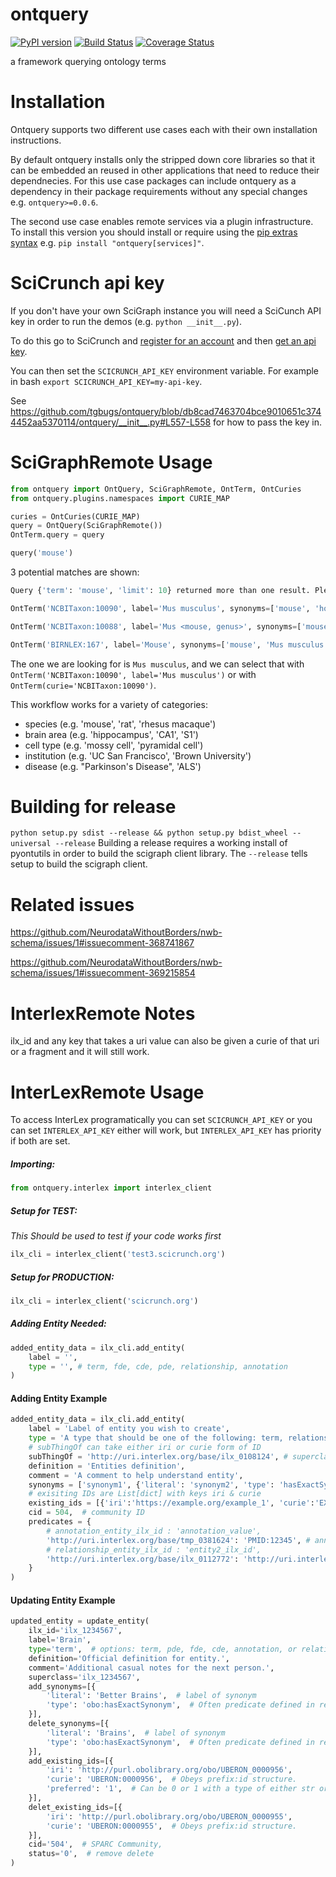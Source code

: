 # ontquery
[![PyPI version](https://badge.fury.io/py/ontquery.svg)](https://pypi.org/project/ontquery/)
[![Build Status](https://travis-ci.com/tgbugs/ontquery.svg?branch=master)](https://travis-ci.com/tgbugs/ontquery)
[![Coverage Status](https://coveralls.io/repos/github/tgbugs/ontquery/badge.svg?branch=master)](https://coveralls.io/github/tgbugs/ontquery?branch=master)

a framework querying ontology terms

# Installation
Ontquery supports two different use cases each with their own installation instructions.  

By default ontquery installs only the stripped down core libraries so that it can be embedded an reused in
other applications that need to reduce their dependnecies. For this use case packages can include ontquery
as a dependency in their package requirements without any special changes e.g. `ontquery>=0.0.6`.  

The second use case enables remote services via a plugin infrastructure.
To install this version you should install or require using the [pip extras syntax](https://packaging.python.org/tutorials/installing-packages/#installing-setuptools-extras) e.g. `pip install "ontquery[services]"`.

# SciCrunch api key
If you don't have your own SciGraph instance you will need a SciCunch API key in order to run the demos (e.g. `python __init__.py`).

To do this go to SciCrunch and [register for an account](https://scicrunch.org/register) and then [get an api key](https://scicrunch.org/account/developer).

You can then set the `SCICRUNCH_API_KEY` environment variable.
For example in bash `export SCICRUNCH_API_KEY=my-api-key`.

See https://github.com/tgbugs/ontquery/blob/db8cad7463704bce9010651c3744452aa5370114/ontquery/__init__.py#L557-L558 for how to pass the key in.

# SciGraphRemote Usage
```python
from ontquery import OntQuery, SciGraphRemote, OntTerm, OntCuries
from ontquery.plugins.namespaces import CURIE_MAP

curies = OntCuries(CURIE_MAP)
query = OntQuery(SciGraphRemote())
OntTerm.query = query
```
```python
query('mouse')
```
3 potential matches are shown:
```python
Query {'term': 'mouse', 'limit': 10} returned more than one result. Please review.

OntTerm('NCBITaxon:10090', label='Mus musculus', synonyms=['mouse', 'house mouse', 'mice C57BL/6xCBA/CaJ hybrid', 'Mus muscaris'])

OntTerm('NCBITaxon:10088', label='Mus <mouse, genus>', synonyms=['mouse', 'Mus', 'mice'])

OntTerm('BIRNLEX:167', label='Mouse', synonyms=['mouse', 'Mus musculus', 'house mouse'])
```

The one we are looking for is `Mus musculus`, and we can select that with
`OntTerm('NCBITaxon:10090', label='Mus musculus')` or with `OntTerm(curie='NCBITaxon:10090')`.

This workflow works for a variety of categories:
* species (e.g. 'mouse', 'rat', 'rhesus macaque')
* brain area (e.g. 'hippocampus', 'CA1', 'S1')
* cell type (e.g. 'mossy cell', 'pyramidal cell')
* institution (e.g. 'UC San Francisco', 'Brown University')
* disease (e.g. "Parkinson's Disease", 'ALS')

# Building for release
`python setup.py sdist --release && python setup.py bdist_wheel --universal --release`
Building a release requires a working install of pyontutils in order to build the
scigraph client library. The `--release` tells setup to build the scigraph client.

# Related issues

https://github.com/NeurodataWithoutBorders/nwb-schema/issues/1#issuecomment-368741867

https://github.com/NeurodataWithoutBorders/nwb-schema/issues/1#issuecomment-369215854

# InterlexRemote Notes
ilx_id and any key that takes a uri value can also be given a curie of that uri or a fragment and it will still work.

# InterLexRemote Usage
To access InterLex programatically you can set `SCICRUNCH_API_KEY` or
you can set `INTERLEX_API_KEY` either will work, but `INTERLEX_API_KEY`
has priority if both are set.

##### Importing:

```python
from ontquery.interlex import interlex_client
```

##### Setup for **TEST**:
*This Should be used to test if your code works first*

```python
ilx_cli = interlex_client('test3.scicrunch.org')
```

##### Setup for **PRODUCTION**:

```python
ilx_cli = interlex_client('scicrunch.org')
```

##### Adding Entity Needed:

```python
added_entity_data = ilx_cli.add_entity(
    label = '',
    type = '', # term, fde, cde, pde, relationship, annotation
)
```

#### Adding Entity Example

```python
added_entity_data = ilx_cli.add_entity(
    label = 'Label of entity you wish to create',
    type = 'A type that should be one of the following: term, relationship, annotation, cde, fde, pde',
    # subThingOf can take either iri or curie form of ID
    subThingOf = 'http://uri.interlex.org/base/ilx_0108124', # superclass or subClassOf ILX ID
    definition = 'Entities definition',
    comment = 'A comment to help understand entity',
    synonyms = ['synonym1', {'literal': 'synonym2', 'type': 'hasExactSynonym'}, 'etc'],
    # exisiting IDs are List[dict] with keys iri & curie
    existing_ids = [{'iri':'https://example.org/example_1', 'curie':'EXAMPLE:1'}],
    cid = 504,  # community ID
    predicates = {
        # annotation_entity_ilx_id : 'annotation_value',
        'http://uri.interlex.org/base/tmp_0381624': 'PMID:12345', # annotation
        # relationship_entity_ilx_id : 'entity2_ilx_id',
        'http://uri.interlex.org/base/ilx_0112772': 'http://uri.interlex.org/base/ilx_0100001', # relationship
    }
)
```

#### Updating Entity Example

```python
updated_entity = update_entity( 
    ilx_id='ilx_1234567', 
    label='Brain', 
    type='term',  # options: term, pde, fde, cde, annotation, or relationship 
    definition='Official definition for entity.', 
    comment='Additional casual notes for the next person.', 
    superclass='ilx_1234567', 
    add_synonyms=[{ 
        'literal': 'Better Brains',  # label of synonym 
        'type': 'obo:hasExactSynonym',  # Often predicate defined in ref ontology. 
    }], 
    delete_synonyms=[{ 
        'literal': 'Brains',  # label of synonym 
        'type': 'obo:hasExactSynonym',  # Often predicate defined in ref ontology. 
    }], 
    add_existing_ids=[{ 
        'iri': 'http://purl.obolibrary.org/obo/UBERON_0000956', 
        'curie': 'UBERON:0000956',  # Obeys prefix:id structure. 
        'preferred': '1',  # Can be 0 or 1 with a type of either str or int. 
    }], 
    delet_existing_ids=[{ 
        'iri': 'http://purl.obolibrary.org/obo/UBERON_0000955', 
        'curie': 'UBERON:0000955',  # Obeys prefix:id structure. 
    }], 
    cid='504',  # SPARC Community, 
    status='0',  # remove delete 
)
```
```
